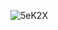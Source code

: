 ![5eK2X](https://user-images.githubusercontent.com/67814164/111081037-8c5e2480-852b-11eb-8a1f-b9394b63a303.gif)

